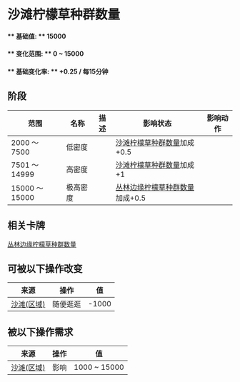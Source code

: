 # 沙滩柠檬草种群数量  
#### ** 基础值: ** 15000   
#### ** 变化范围: ** 0 ~ 15000  
#### ** 基础变化率: ** +0.25 / 每15分钟   
## 阶段  
范围  |  名称  |  描述  |  影响状态  |  影响动作  
----  |  ----  |  ----  |  ----  |  ----  
2000 ～ 7500  |  低密度  |    |  [沙滩柠檬草种群数量](LemonGrass_BeachPop.md)加成+0.5  |    
7501 ～ 14999  |  高密度  |    |  [沙滩柠檬草种群数量](LemonGrass_BeachPop.md)加成+1  |    
15000 ～ 15000  |  极高密度  |    |  [丛林边缘柠檬草种群数量](LemonGrass_OutskirtsPop.md)加成+0.5  |    
## 相关卡牌  
[丛林边缘柠檬草种群数量](LemonGrass_OutskirtsPop.md)  
## 可被以下操作改变  
来源  |  操作  |  值  
----  |  ----  |  ----  
[沙滩(区域)](Beach.md)  |  随便逛逛  |  -1000  
## 被以下操作需求  
来源  |  操作  |  值  
----  |  ----  |  ----  
[沙滩(区域)](Beach.md)  |  影响  |  1000 ~ 15000  


<script>document.title="沙滩柠檬草种群数量 - 卡牌生存百科 Card Survival Wiki";</script>
